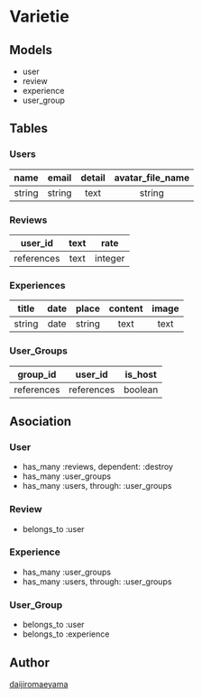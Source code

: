 # Varietie

## Models
  - user
  - review
  - experience
  - user_group

## Tables

### Users

|name|email|detail|avatar\_file\_name|
|:--:|:---:|:------:|:-----:|
|string|string |text|string|

### Reviews

|user_id|text|rate|
|:------:|:---:|:------:|
|references |text|integer |

### Experiences

|title|date|place|content|image|
|:--:|:--:|:--:|:--:|:--:|
|string|date|string|text|text|

### User_Groups

|group_id|user_id|is_host|
|:------:|:-----:|:--:|
|references|references|boolean|

## Asociation
### User
  - has\_many :reviews, dependent: :destroy
  - has\_many :user\_groups
  - has\_many :users, through: :user\_groups

### Review
  - belongs\_to :user

### Experience
  - has\_many :user\_groups
  - has\_many :users, through: :user\_groups

### User_Group
  - belongs\_to :user
  - belongs\_to :experience

## Author
[daijiromaeyama](https://github.com/daijiromaeyama)
